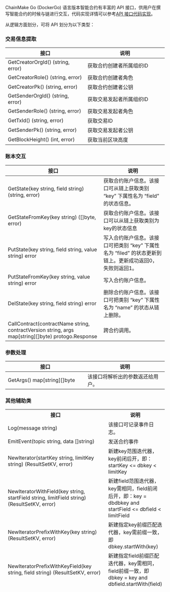 ChainMake Go (DockerGo) 语言版本智能合约有丰富的 API 接口，供用户在撰写智能合约的时候与链进行交互，代码实现详情可以参考[API 接口代码实现](https://docs.chainmaker.org.cn/v2.2.1/html/operation/%E6%99%BA%E8%83%BD%E5%90%88%E7%BA%A6.html#docker-go)。

从逻辑方面划分，可将 API 划分为以下类型：

[](id:informationExtraction)

### 交易信息提取

<table><thead>
<tr>
<th width="50%">接口</th>
<th>说明</th>
</tr>
</thead>
<tbody><tr>
<td>GetCreatorOrgId() (string, error)  </td>
<td>获取合约创建者所属组织ID</td>
</tr>
<tr>
<td>GetCreatorRole() (string, error) </td>
<td>获取合约创建者角色</td>
</tr>
<tr>
<td>GetCreatorPk() (string, error) </td>
<td>获取合约创建者公钥</td>
</tr>
<tr>
<td>GetSenderOrgId() (string, error)  </td>
<td>获取交易发起者所属组织ID</td>
</tr>
<tr>
<td>GetSenderRole() (string, error) </td>
<td>获取交易发起者角色</td>
</tr>
<tr>
<td>GetTxId() (string, error) </td>
<td>获取交易ID</td>
</tr>
<tr>
<td>GetSenderPk() (string, error) </td>
<td>获取交易发起者公钥</td>
</tr>
<tr>
<td>GetBlockHeight() (int, error) </td>
<td>获取当前区块高度</td>
</tr>
</tbody></table>


[](id:accountInteraction)

### 账本交互

<table><thead>
<tr>
<th width="60%">接口</th>
<th>说明</th>
</tr>
</thead>
<tbody><tr>
<td>GetState(key string, field string) (string, error)</td>
<td>获取合约账户信息。该接口可从链上获取类别 “key” 下属性名为 “field” 的状态信息。</td>
</tr>
<tr>
<td>GetStateFromKey(key string) ([]byte, error)</td>
<td>获取合约账户信息。该接口可以从链上获取类别为key的状态信息</td>
</tr>
<tr>
<td>PutState(key string, field string, value string) error</td>
<td>写入合约账户信息。该接口可把类别 “key” 下属性名为 “filed” 的状态更新到链上。更新成功返回0，失败则返回1。</td>
</tr>
<tr>
<td>PutStateFromKey(key string, value string) error</td>
<td>写入合约账户信息。</td>
</tr>
<tr>
<td>DelState(key string, field string) error</td>
<td>删除合约账户信息。该接口可把类别 “key” 下属性名为 “name” 的状态从链上删除。</td>
</tr>
<tr>
<td>CallContract(contractName string, contractVersion string, args map[string][]byte) protogo.Response</td>
<td>跨合约调用。</td>
</tr>


</tbody></table>



[](id:parametersProcess)

### 参数处理

<table>
<thead>
<tr>
<th width="50%">接口</th>
<th>说明</th>
</tr>
</thead>
<tbody><tr>
<td>GetArgs() map[string][]byte</td>
<td>该接口将解析出的参数返还给用户。</td>
</tr>
</tbody></table>


[](id:otherClass)

### 其他辅助类

<table>
<thead>
<tr>
<th width="65%">接口</th>
<th>说明</th>
<tr>
<td>Log(message string)</td>
<td>该接口可记录事件日志。</td>
</tr>
<tr>
<td>EmitEvent(topic string, data []string)</td>
<td>发送合约事件</td>
</tr>
<tr>
<td>NewIterator(startKey string, limitKey string) (ResultSetKV, error)</td>
<td>新建key范围迭代器，key前闭后开，即：startKey <= dbkey < limitKey</td>
</tr>
<tr>
<td>NewIteratorWithField(key string, startField string, limitField string) (ResultSetKV, error)</td>
<td>新建field范围迭代器，key需相同，field前闭后开，即：key = dbdbkey and startField <= dbfield < limitField</td>
</tr>
<tr>
<td>NewIteratorPrefixWithKey(key string) (ResultSetKV, error)</td>
<td>新建指定key前缀匹配迭代器，key需前缀一致，即dbkey.startWith(key)</td>
</tr>
<tr>
<td>NewIteratorPrefixWithKeyField(key string, field string) (ResultSetKV, error)</td>
<td>新建指定field前缀匹配迭代器，key需相同，field前缀一致，即dbkey = key and dbfield.startWith(field)</td>
</tr>
</tbody></table>
